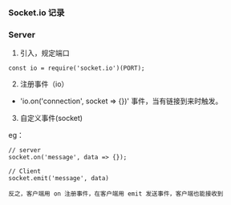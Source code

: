 ### Socket.io 记录

### Server

1. 引入，规定端口

~~~
const io = require('socket.io')(PORT);
~~~

2. 注册事件（io）

- 'io.on('connection', socket => {})' 事件，当有链接到来时触发。

3. 自定义事件(socket)

eg：
~~~
// server
socket.on('message', data => {});

// Client
socket.emit('message', data)

反之，客户端用 on 注册事件，在客户端用 emit 发送事件，客户端也能接收到
~~~
